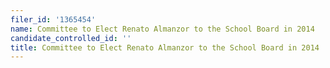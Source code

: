 ```yaml
---
filer_id: '1365454'
name: Committee to Elect Renato Almanzor to the School Board in 2014
candidate_controlled_id: ''
title: Committee to Elect Renato Almanzor to the School Board in 2014
---
```

